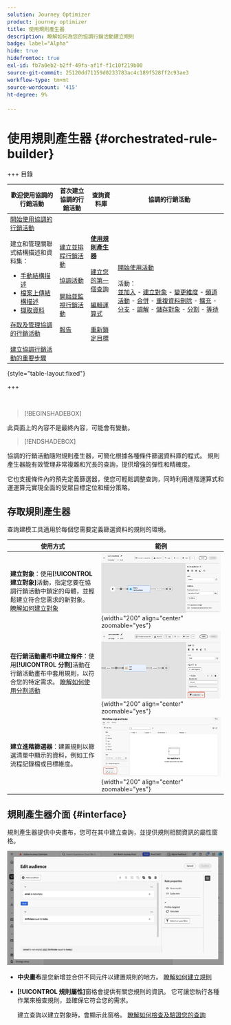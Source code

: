```yaml
---
solution: Journey Optimizer
product: journey optimizer
title: 使用規則產生器
description: 瞭解如何為您的協調行銷活動建立規則
badge: label="Alpha"
hide: true
hidefromtoc: true
exl-id: fb7a0eb2-b2ff-49fa-af1f-f1c10f219b00
source-git-commit: 25120dd71159d0233783ac4c189f528ff2c93ae3
workflow-type: tm+mt
source-wordcount: '415'
ht-degree: 9%

---
```



# 使用規則產生器 {#orchestrated-rule-builder}

+++ 目錄

| 歡迎使用協調的行銷活動 | 首次建立協調的行銷活動 | 查詢資料庫 | 協調的行銷活動 |
|---|---|---|---|
| [開始使用協調的行銷活動](gs-orchestrated-campaigns.md)<br/><br/>建立和管理關聯式結構描述和資料集：</br> <ul><li>[手動結構描述](manual-schema.md)</li><li>[檔案上傳結構描述](file-upload-schema.md)</li><li>[擷取資料](ingest-data.md)</li></ul>[存取及管理協調的行銷活動](access-manage-orchestrated-campaigns.md)<br/><br/>[建立協調行銷活動的重要步驟](gs-campaign-creation.md) | [建立並排程行銷活動](create-orchestrated-campaign.md)<br/><br/>[協調活動](orchestrate-activities.md)<br/><br/>[開始並監視行銷活動](start-monitor-campaigns.md)<br/><br/>[報告](reporting-campaigns.md) | <b>[使用規則產生器](orchestrated-rule-builder.md)</b><br/><br/>[建立您的第一個查詢](build-query.md)<br/><br/>[編輯運算式](edit-expressions.md)<br/><br/>[重新鎖定目標](retarget.md) | [開始使用活動](activities/about-activities.md)<br/><br/>活動：<br/>[並加入](activities/and-join.md) - [建立對象](activities/build-audience.md) - [變更維度](activities/change-dimension.md) - [頻道活動](activities/channels.md) - [合併](activities/combine.md) - [重複資料刪除](activities/deduplication.md) - [擴充](activities/enrichment.md) - [分支](activities/fork.md) - [調解](activities/reconciliation.md) - [儲存對象](activities/save-audience.md) - [分割](activities/split.md) - [等待](activities/wait.md) |

{style="table-layout:fixed"}

+++

<br/>

>[!BEGINSHADEBOX]

此頁面上的內容不是最終內容，可能會有變動。

>[!ENDSHADEBOX]

協調的行銷活動隨附規則產生器，可簡化根據各種條件篩選資料庫的程式。 規則產生器能有效管理非常複雜和冗長的查詢，提供增強的彈性和精確度。

它也支援條件內的預先定義篩選器，使您可輕鬆調整查詢，同時利用進階運算式和運運算元實現全面的受眾目標定位和細分策略。

## 存取規則產生器

查詢建模工具適用於每個您需要定義篩選資料的規則的環境。

| 使用方式 | 範例 |
|  ---  |  ---  |
| **建立對象**：使用&#x200B;**[!UICONTROL 建立對象]**&#x200B;活動，指定您要在協調行銷活動中鎖定的母體，並輕鬆建立符合您需求的新對象。 [瞭解如何建立對象](../orchestrated/activities/build-audience.md) | ![顯示如何存取對象建立介面的影像](assets/query-access-audience.png){width="200" align="center" zoomable="yes"} |
| **在行銷活動畫布中建立條件**：使用&#x200B;**[!UICONTROL 分割]**&#x200B;活動在行銷活動畫布中套用規則，以符合您的特定需求。 [瞭解如何使用分割活動](../orchestrated/activities/split.md) | ![顯示如何存取工作流程自訂選項的影像](assets/query-access-split.png){width="200" align="center" zoomable="yes"} |
| **建立進階篩選器**：建置規則以篩選清單中顯示的資料，例如工作流程記錄檔或目標維度。 | ![顯示如何自訂清單篩選器的影像](assets/query-access-advanced-filters.png){width="200" align="center" zoomable="yes"} |

## 規則產生器介面 {#interface}

規則產生器提供中央畫布，您可在其中建立查詢，並提供規則相關資訊的屬性窗格。

![顯示規則產生器介面的影像](assets/rule-builder-interface.png)

* **中央畫布**&#x200B;是您新增並合併不同元件以建置規則的地方。 [瞭解如何建立規則](../orchestrated/build-query.md)

* **[!UICONTROL 規則屬性]**&#x200B;窗格會提供有關您規則的資訊。 它可讓您執行各種作業來檢查規則，並確保它符合您的需求。

  建立查詢以建立對象時，會顯示此窗格。 [瞭解如何檢查及驗證您的查詢](build-query.md#check-and-validate-your-query)
